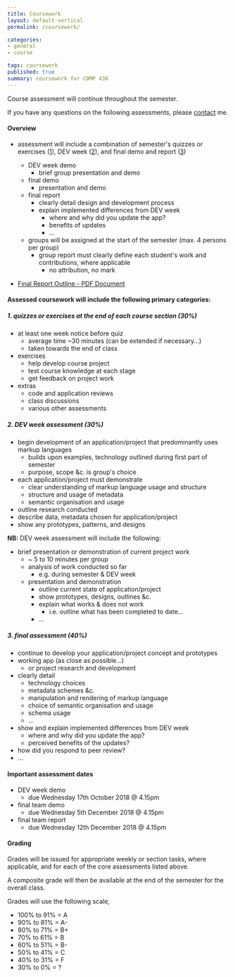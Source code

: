 ```yaml
---
title: Coursework
layout: default-vertical
permalink: /coursework/

categories:
- general
- course

tags: coursework
published: true
summary: coursework for COMP 436
---
```


Course assessment will continue throughout the semester.

If you have any questions on the following assessments, please [contact](/contact) me.

#### Overview

* assessment will include a combination of semester's quizzes or exercises ([1](#assessment1)), DEV week ([2](#assessment2)), and final demo and report ([3](#assessment3))
  * DEV week demo
    * brief group presentation and demo
  * final demo
    * presentation and demo
  * final report
    * clearly detail design and development process
    * explain implemented differences from DEV week
      * where and why did you update the app?
      * benefits of updates
      * ...
  * groups will be assigned at the start of the semester (max. 4 persons per group)
    * group report must clearly define each student's work and contributions, where applicable
      * no attribution, no mark

* [Final Report Outline - PDF Document](/assets/docs/extras/comp436-final-report-outline-2018.pdf)

#### Assessed coursework will include the following primary categories:

<a id="assessment1"></a>

##### 1. quizzes or exercises at the end of each course section (30%)

* at least one week notice before quiz
  * average time ~30 minutes (can be extended if necessary...)
  * taken towards the end of class
* exercises
  * help develop course project
  * test course knowledge at each stage
  * get feedback on project work
* extras
  * code and application reviews
  * class discussions
  * various other assessments

<a id="assessment2"></a>

##### 2. DEV week assessment (30%)

* begin development of an application/project that predominantly uses markup languages
  * builds upon examples, technology outlined during first part of semester
  * purpose, scope &c. is group's choice
* each application/project must demonstrate
  * clear understanding of markup language usage and structure
  * structure and usage of metadata
  * semantic organisation and usage
* outline research conducted
* describe data, metadata chosen for application/project
* show any prototypes, patterns, and designs

**NB:** DEV week assessment will include the following:

* brief presentation or demonstration of current project work
  * ~ 5 to 10 minutes per group
  * analysis of work conducted so far
    * e.g. during semester & DEV week
  * presentation and demonstration
    * outline current state of application/project
    * show prototypes, designs, outlines &c.
    * explain what works & does not work
      * i.e. outline what has been completed to date...
    * ...

<a id="assessment3"></a>

##### 3. final assessment (40%)

* continue to develop your application/project concept and prototypes
* working app (as close as possible...)
  * or project research and development
* clearly detail
  * technology choices
  * metadata schemes &c.
  * manipulation and rendering of markup language
  * choice of semantic organisation and usage
  * schema usage
  * ...
* show and explain implemented differences from DEV week
  * where and why did you update the app?
  * perceived benefits of the updates?
* how did you respond to peer review?
* ...

#### Important assessment dates

* DEV week demo
  * due Wednesday 17th October 2018 @ 4.15pm
* final team demo
  * due Wednesday 5th December 2018 @ 4.15pm
* final team report
  * due Wednesday 12th December 2018 @ 4.15pm

#### Grading

Grades will be issued for appropriate weekly or section tasks, where applicable, and for each of the core assessments listed above.

A composite grade will then be available at the end of the semester for the overall class.

Grades will use the following scale,

  * 100% to 91% = A
  * 90% to 81%  = A-
  * 80% to 71%  = B+
  * 70% to 61%  = B
  * 60% to 51%  = B-
  * 50% to 41%  = C
  * 40% to 31%  = F
  * 30% to 0%   = ?
